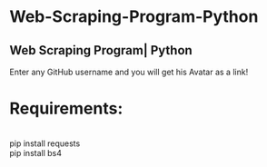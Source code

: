 # Web-Scraping-Program-Python
Web Scraping Program| Python
--
Enter any GitHub username and you will get his Avatar as a link!

# Requirements:
<br /> pip install requests
<br /> pip install bs4
